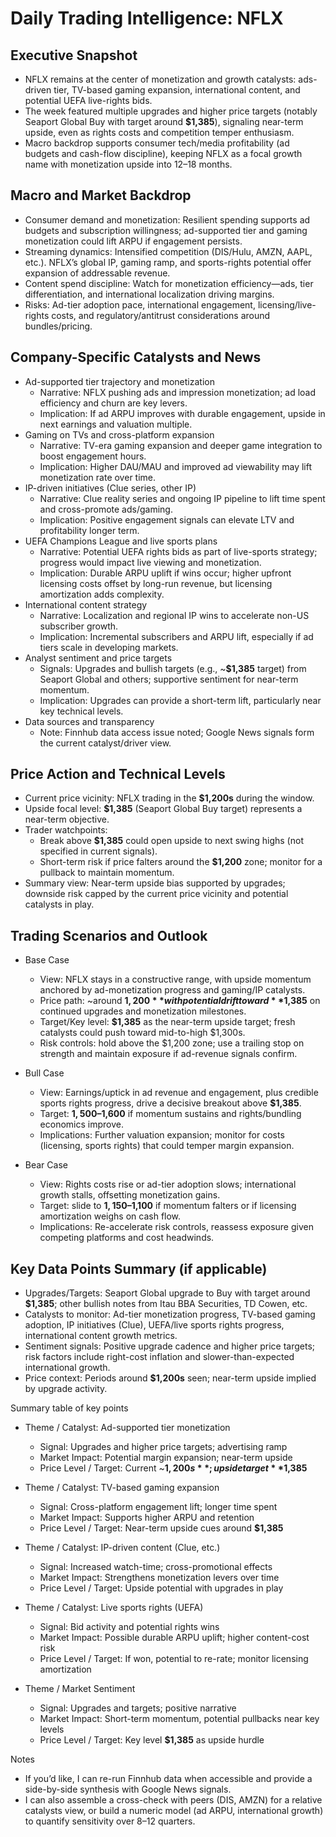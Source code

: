 # Daily Trading Intelligence: NFLX

## Executive Snapshot
- NFLX remains at the center of monetization and growth catalysts: ads-driven tier, TV-based gaming expansion, international content, and potential UEFA live-rights bids. 
- The week featured multiple upgrades and higher price targets (notably Seaport Global Buy with target around **$1,385**), signaling near-term upside, even as rights costs and competition temper enthusiasm.
- Macro backdrop supports consumer tech/media profitability (ad budgets and cash-flow discipline), keeping NFLX as a focal growth name with monetization upside into 12–18 months.

## Macro and Market Backdrop
- Consumer demand and monetization: Resilient spending supports ad budgets and subscription willingness; ad-supported tier and gaming monetization could lift ARPU if engagement persists.
- Streaming dynamics: Intensified competition (DIS/Hulu, AMZN, AAPL, etc.). NFLX’s global IP, gaming ramp, and sports-rights potential offer expansion of addressable revenue.
- Content spend discipline: Watch for monetization efficiency—ads, tier differentiation, and international localization driving margins.
- Risks: Ad-tier adoption pace, international engagement, licensing/live-rights costs, and regulatory/antitrust considerations around bundles/pricing.

## Company-Specific Catalysts and News
- Ad-supported tier trajectory and monetization
  - Narrative: NFLX pushing ads and impression monetization; ad load efficiency and churn are key levers.
  - Implication: If ad ARPU improves with durable engagement, upside in next earnings and valuation multiple.
- Gaming on TVs and cross-platform expansion
  - Narrative: TV-era gaming expansion and deeper game integration to boost engagement hours.
  - Implication: Higher DAU/MAU and improved ad viewability may lift monetization rate over time.
- IP-driven initiatives (Clue series, other IP)
  - Narrative: Clue reality series and ongoing IP pipeline to lift time spent and cross-promote ads/gaming.
  - Implication: Positive engagement signals can elevate LTV and profitability longer term.
- UEFA Champions League and live sports plans
  - Narrative: Potential UEFA rights bids as part of live-sports strategy; progress would impact live viewing and monetization.
  - Implication: Durable ARPU uplift if wins occur; higher upfront licensing costs offset by long-run revenue, but licensing amortization adds complexity.
- International content strategy
  - Narrative: Localization and regional IP wins to accelerate non-US subscriber growth.
  - Implication: Incremental subscribers and ARPU lift, especially if ad tiers scale in developing markets.
- Analyst sentiment and price targets
  - Signals: Upgrades and bullish targets (e.g., ~**$1,385** target) from Seaport Global and others; supportive sentiment for near-term momentum.
  - Implication: Upgrades can provide a short-term lift, particularly near key technical levels.
- Data sources and transparency
  - Note: Finnhub data access issue noted; Google News signals form the current catalyst/driver view.

## Price Action and Technical Levels
- Current price vicinity: NFLX trading in the **$1,200s** during the window.
- Upside focal level: **$1,385** (Seaport Global Buy target) represents a near-term objective.
- Trader watchpoints:
  - Break above **$1,385** could open upside to next swing highs (not specified in current signals).
  - Short-term risk if price falters around the **$1,200** zone; monitor for a pullback to maintain momentum.
- Summary view: Near-term upside bias supported by upgrades; downside risk capped by the current price vicinity and potential catalysts in play.

## Trading Scenarios and Outlook

- Base Case
  - View: NFLX stays in a constructive range, with upside momentum anchored by ad-monetization progress and gaming/IP catalysts.
  - Price path: ~around **$1,200** with potential drift toward **$1,385** on continued upgrades and monetization milestones.
  - Target/Key level: **$1,385** as the near-term upside target; fresh catalysts could push toward mid-to-high $1,300s.
  - Risk controls: hold above the $1,200 zone; use a trailing stop on strength and maintain exposure if ad-revenue signals confirm.

- Bull Case
  - View: Earnings/uptick in ad revenue and engagement, plus credible sports rights progress, drive a decisive breakout above **$1,385**.
  - Target: **$1,500–$1,600** if momentum sustains and rights/bundling economics improve.
  - Implications: Further valuation expansion; monitor for costs (licensing, sports rights) that could temper margin expansion.

- Bear Case
  - View: Rights costs rise or ad-tier adoption slows; international growth stalls, offsetting monetization gains.
  - Target: slide to **$1,150–$1,100** if momentum falters or if licensing amortization weighs on cash flow.
  - Implications: Re-accelerate risk controls, reassess exposure given competing platforms and cost headwinds.

## Key Data Points Summary (if applicable)
- Upgrades/Targets: Seaport Global upgrade to Buy with target around **$1,385**; other bullish notes from Itau BBA Securities, TD Cowen, etc.
- Catalysts to monitor: Ad-tier monetization progress, TV-based gaming adoption, IP initiatives (Clue), UEFA/live sports rights progress, international content growth metrics.
- Sentiment signals: Positive upgrade cadence and higher price targets; risk factors include right-cost inflation and slower-than-expected international growth.
- Price context: Periods around **$1,200s** seen; near-term upside implied by upgrade activity.

Summary table of key points
- Theme / Catalyst: Ad-supported tier monetization
  - Signal: Upgrades and higher price targets; advertising ramp
  - Market Impact: Potential margin expansion; near-term upside
  - Price Level / Target: Current ~**$1,200s**; upside target **$1,385**

- Theme / Catalyst: TV-based gaming expansion
  - Signal: Cross-platform engagement lift; longer time spent
  - Market Impact: Supports higher ARPU and retention
  - Price Level / Target: Near-term upside cues around **$1,385**

- Theme / Catalyst: IP-driven content (Clue, etc.)
  - Signal: Increased watch-time; cross-promotional effects
  - Market Impact: Strengthens monetization levers over time
  - Price Level / Target: Upside potential with upgrades in play

- Theme / Catalyst: Live sports rights (UEFA)
  - Signal: Bid activity and potential rights wins
  - Market Impact: Possible durable ARPU uplift; higher content-cost risk
  - Price Level / Target: If won, potential to re-rate; monitor licensing amortization

- Theme / Market Sentiment
  - Signal: Upgrades and targets; positive narrative
  - Market Impact: Short-term momentum, potential pullbacks near key levels
  - Price Level / Target: Key level **$1,385** as upside hurdle

Notes
- If you’d like, I can re-run Finnhub data when accessible and provide a side-by-side synthesis with Google News signals.
- I can also assemble a cross-check with peers (DIS, AMZN) for a relative catalysts view, or build a numeric model (ad ARPU, international growth) to quantify sensitivity over 8–12 quarters.